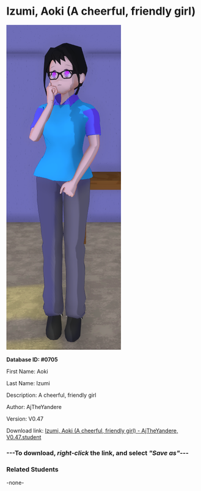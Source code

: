 # Izumi, Aoki (A cheerful, friendly girl)

<img src="Files/Images/Izumi, Aoki (A cheerful, friendly girl).png" title="Izumi, Aoki (A cheerful, friendly girl) - AjTheYandere, V0.47">

**Database ID: #0705**

First Name: Aoki

Last Name: Izumi

Description: A cheerful, friendly girl

Author: AjTheYandere

Version: V0.47

Download link: <a href="https://raw.githubusercontent.com/Arbiter1223/Daigaku-Gurashi-Custom-Students/master/Files/Studen%20Files/Izumi%2C%20Aoki%20(A%20cheerful%2C%20friendly%20girl)%20-%20AjTheYandere%2C%20V0.47.student">Izumi, Aoki (A cheerful, friendly girl) - AjTheYandere, V0.47.student</a>

### ---**To download, _right-click_ the link, and select _"Save as"_**---

### Related Students

-none-
